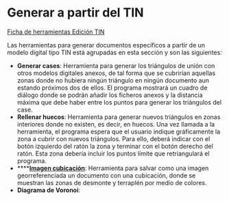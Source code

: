 # Generar a partir del TIN

[Ficha de herramientas Edición TIN](./)

Las herramientas para generar documentos específicos a partir de un modelo digital tipo TIN está agrupadas en esta sección y son las siguientes:

* **Generar cases**: Herramienta para generar los triángulos de unión con otros modelos digitales anexos, de tal forma que se cubrirían aquellas zonas donde no hubiera ningún triángulo en ningún documento aun estando próximos dos de ellos. El programa mostrará un cuadro de diálogo donde se podrán añadir los ficheros anexos y la distancia máxima que debe haber entre los puntos para generar los triángulos del case.
* **Rellenar huecos**: Herramienta para generar nuevos triángulos en zonas interiores donde no existen, es decir, en huecos. Una vez llamada a la herramienta, el programa espera que el usuario indique gráficamente la zona a cubrir con nuevos triángulos. Para ello, deberá indicar con el botón izquierdo del ratón la zona y terminar con el botón derecho del ratón. Esta zona debería incluir los puntos límite que retriangulará el programa.
* \*\*\*\*[**Imagen cubicación**](../../herramientas-de-edicion-de-la-triangulacion/imagen-cubicacion.md): Herramienta para salvar como una imagen georreferenciada un documento con una cubicación, donde se muestran las zonas de desmonte y terraplén por medio de colores.
* **Diagrama de Voronoi**:

